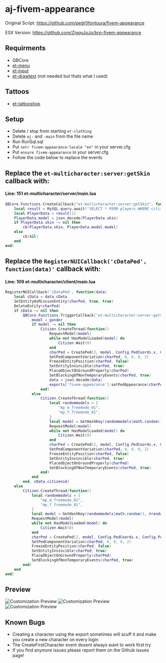 # aj-fivem-appearance

Original Script: https://github.com/pedr0fontoura/fivem-appearance

ESX Version: https://github.com/ZiggyJoJo/brp-fivem-appearance
## Requirments

- QBCore
- [et-menu](https://github.com/qbcore-framework/et-menu)
- [et-input](https://github.com/qbcore-framework/et-input)
- [et-drawtext](https://github.com/IdrisDose/et-drawtext) (not needed but thats what I used)

## Tattoos
- [et-tattooshop](https://github.com/MrEvilGamer/et-tattooshop)

## Setup
- Delete / stop from starting `et-clothing`
- Delete `aj-` and `-main` from the file name
- Run RunSql.sql
- Put `setr fivem-appearance:locale "en"` in your server.cfg
- Put `ensure fivem-appearance` in your server.cfg
- Follow the code below to replace the events

## Replace the `et-multicharacter:server:getSkin` callback with:
#### Line: 151 et-multicharacter/server/main.lua
```lua
QBCore.Functions.CreateCallback("et-multicharacter:server:getSkin", function(source, cb, cid)
    local result = MySQL.query.await('SELECT * FROM players WHERE citizenid = ?', {cid})
    local PlayerData = result[1]
    PlayerData.model = json.decode(PlayerData.skin)
    if PlayerData.skin ~= nil then
        cb(PlayerData.skin, PlayerData.model.model)
    else
        cb(nil)
    end
end)
```
## Replace the `RegisterNUICallback('cDataPed', function(data)'` callback  with:
#### Line: 109 et-multicharacter/client/main.lua
```lua
RegisterNUICallback('cDataPed', function(data)
    local cData = data.cData  
    SetEntityAsMissionEntity(charPed, true, true)
    DeleteEntity(charPed)
    if cData ~= nil then
        QBCore.Functions.TriggerCallback('et-multicharacter:server:getSkin', function(data, gender)
            model = gender
            if model ~= nil then
                Citizen.CreateThread(function()
                    RequestModel(model)
                    while not HasModelLoaded(model) do
                        Citizen.Wait(0)
                    end
                    charPed = CreatePed(2, model, Config.PedCoords.x, Config.PedCoords.y, Config.PedCoords.z - 0.98, Config.PedCoords.w, false, true)
                    SetPedComponentVariation(charPed, 0, 0, 0, 2)
                    FreezeEntityPosition(charPed, false)
                    SetEntityInvincible(charPed, true)
                    PlaceObjectOnGroundProperly(charPed)
                    SetBlockingOfNonTemporaryEvents(charPed, true)
                    data = json.decode(data)
                    exports['fivem-appearance']:setPedAppearance(charPed, data)
                end)
            else
                Citizen.CreateThread(function()
                    local randommodels = {
                        "mp_m_freemode_01",
                        "mp_f_freemode_01",
                    }
                    local model = GetHashKey(randommodels[math.random(1, #randommodels)])
                    RequestModel(model)
                    while not HasModelLoaded(model) do
                        Citizen.Wait(0)
                    end
                    charPed = CreatePed(2, model, Config.PedCoords.x, Config.PedCoords.y, Config.PedCoords.z - 0.98, Config.PedCoords.w, false, true)
                    SetPedComponentVariation(charPed, 0, 0, 0, 2)
                    FreezeEntityPosition(charPed, false)
                    SetEntityInvincible(charPed, true)
                    PlaceObjectOnGroundProperly(charPed)
                    SetBlockingOfNonTemporaryEvents(charPed, true)
                end)
            end
        end, cData.citizenid)
    else
        Citizen.CreateThread(function()
            local randommodels = {
                "mp_m_freemode_01",
                "mp_f_freemode_01",
            }
            local model = GetHashKey(randommodels[math.random(1, #randommodels)])
            RequestModel(model)
            while not HasModelLoaded(model) do
                Citizen.Wait(0)
            end
            charPed = CreatePed(2, model, Config.PedCoords.x, Config.PedCoords.y, Config.PedCoords.z - 0.98, Config.PedCoords.w, false, true)
            SetPedComponentVariation(charPed, 0, 0, 0, 2)
            FreezeEntityPosition(charPed, false)
            SetEntityInvincible(charPed, true)
            PlaceObjectOnGroundProperly(charPed)
            SetBlockingOfNonTemporaryEvents(charPed, true)
        end)
    end
end)
```

## Preview

![Customization Preview](https://i.file.glass/XjXTIcvSpw.jpg "Customization Preview")
![Customization Preview](https://i.file.glass/ZcyR746rWk.jpg "Customization Preview")
![Customization Preview](https://i.file.glass/cE1Jk0d9Nk.jpg "Customization Preview")

## Known Bugs

- Creating a character using the export sometimes will scuff it and make you create a new character on every login
- The CreateFirstCharacter event dosent always want to work first try
- If you find anymore issues please report them on the Github issues page!
